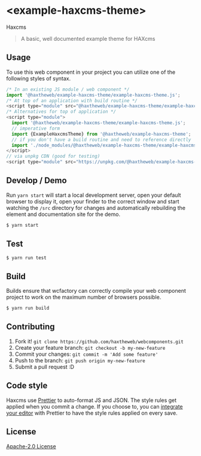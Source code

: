 # &lt;example-haxcms-theme&gt;

Haxcms
> A basic, well documented example theme for HAXcms

## Usage
To use this web component in your project you can utilize one of the following styles of syntax.

```js
/* In an existing JS module / web component */
import '@haxtheweb/example-haxcms-theme/example-haxcms-theme.js';
/* At top of an application with build routine */
<script type="module" src="@haxtheweb/example-haxcms-theme/example-haxcms-theme.js"></script>
/* Alternatives for top of application */
<script type="module">
  import '@haxtheweb/example-haxcms-theme/example-haxcms-theme.js';
  // imperative form
  import {ExampleHaxcmsTheme} from '@haxtheweb/example-haxcms-theme';
  // if you don't have a build routine and need to reference directly
  import './node_modules/@haxtheweb/example-haxcms-theme/example-haxcms-theme.js';
</script>
// via unpkg CDN (good for testing)
<script type="module" src="https://unpkg.com/@haxtheweb/example-haxcms-theme/example-haxcms-theme.js"></script>
```

## Develop / Demo
Run `yarn start` will start a local development server, open your default browser to display it, open your finder to the correct window and start watching the `/src` directory for changes and automatically rebuilding the element and documentation site for the demo.
```bash
$ yarn start
```

## Test

```bash
$ yarn run test
```

## Build
Builds ensure that wcfactory can correctly compile your web component project to
work on the maximum number of browsers possible.
```bash
$ yarn run build
```

## Contributing

1. Fork it! `git clone https://github.com/haxtheweb/webcomponents.git`
2. Create your feature branch: `git checkout -b my-new-feature`
3. Commit your changes: `git commit -m 'Add some feature'`
4. Push to the branch: `git push origin my-new-feature`
5. Submit a pull request :D

## Code style

Haxcms  use [Prettier][prettier] to auto-format JS and JSON.  The style rules get applied when you commit a change.  If you choose to, you can [integrate your editor][prettier-ed] with Prettier to have the style rules applied on every save.

[prettier]: https://github.com/prettier/prettier/
[prettier-ed]: https://github.com/prettier/prettier/#editor-integration
[polyserve]: https://github.com/Polymer/polyserve
[web-component-tester]: https://github.com/Polymer/web-component-tester

## License
[Apache-2.0 License](http://opensource.org/licenses/Apache-2.0)